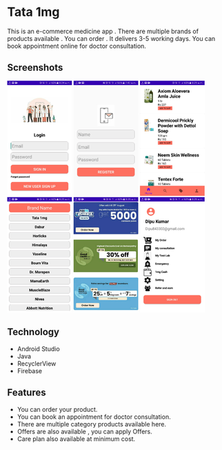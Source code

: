 
# Tata 1mg
This is an e-commerce medicine app . There are multiple brands of products available .
You can order . It delivers 3-5 working days. You can book appointment online for doctor consultation. 




## Screenshots

<p float="left">

  <img src="https://github.com/dipu843302/Tata_1mg/blob/master/Tata%201mg/Login.jpg" width="150" />
 
  <img src="https://github.com/dipu843302/Tata_1mg/blob/master/Tata%201mg/register.jpg" width="150" />
    <img src="https://github.com/dipu843302/Tata_1mg/blob/master/Tata%201mg/product.jpg" width="150" />
  <img src="https://github.com/dipu843302/Tata_1mg/blob/master/Tata%201mg/brand.jpg" width="150" /> 
 
  <img src="https://github.com/dipu843302/Tata_1mg/blob/master/Tata%201mg/offer.jpg" width="150" />
  <img src="https://github.com/dipu843302/Tata_1mg/blob/master/Tata%201mg/profile.jpg" width="150" /> 
 
</p>

## Technology
* Android Studio
* Java
* RecyclerView
* Firebase




  
## Features

* You can order your product.
* You can book an appointment for doctor consultation.
* There are multiple category products available here.
* Offers are also available , you can apply Offers.
* Care plan also available at minimum cost.

  

